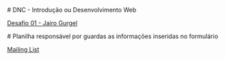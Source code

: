﻿\# DNC - Introdução ou Desenvolvimento Web

[Desafio 01 - Jairo Gurgel](https://primeiro-desafio-jairo-gurgel.netlify.app/)

\# Planilha responsável por guardas as informações inseridas no formulário[](https://docs.google.com/spreadsheets/d/1570u86zV9TjamLXV2bnqgcCl45kCwqvtgmFEWH71MSo/edit)

[Mailing List](https://docs.google.com/spreadsheets/d/1570u86zV9TjamLXV2bnqgcCl45kCwqvtgmFEWH71MSo/edit)

